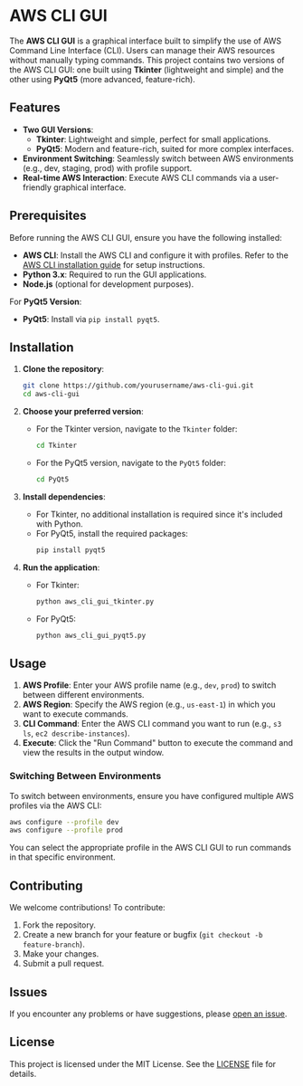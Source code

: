 # AWS CLI GUI

The **AWS CLI GUI** is a graphical interface built to simplify the use of AWS Command Line Interface (CLI). Users can manage their AWS resources without manually typing commands. This project contains two versions of the AWS CLI GUI: one built using **Tkinter** (lightweight and simple) and the other using **PyQt5** (more advanced, feature-rich).

## Features

- **Two GUI Versions**:
  - **Tkinter**: Lightweight and simple, perfect for small applications.
  - **PyQt5**: Modern and feature-rich, suited for more complex interfaces.
- **Environment Switching**: Seamlessly switch between AWS environments (e.g., dev, staging, prod) with profile support.
- **Real-time AWS Interaction**: Execute AWS CLI commands via a user-friendly graphical interface.

## Prerequisites

Before running the AWS CLI GUI, ensure you have the following installed:

- **AWS CLI**: Install the AWS CLI and configure it with profiles. Refer to the [AWS CLI installation guide](https://docs.aws.amazon.com/cli/latest/userguide/install-cliv2.html) for setup instructions.
- **Python 3.x**: Required to run the GUI applications.
- **Node.js** (optional for development purposes).

For **PyQt5 Version**:
- **PyQt5**: Install via `pip install pyqt5`.

## Installation

1. **Clone the repository**:

   ```bash
   git clone https://github.com/yourusername/aws-cli-gui.git
   cd aws-cli-gui
   ```

2. **Choose your preferred version**:
   - For the Tkinter version, navigate to the `Tkinter` folder:
     ```bash
     cd Tkinter
     ```
   - For the PyQt5 version, navigate to the `PyQt5` folder:
     ```bash
     cd PyQt5
     ```

3. **Install dependencies**:
   - For Tkinter, no additional installation is required since it's included with Python.
   - For PyQt5, install the required packages:
     ```bash
     pip install pyqt5
     ```

4. **Run the application**:
   - For Tkinter:
     ```bash
     python aws_cli_gui_tkinter.py
     ```
   - For PyQt5:
     ```bash
     python aws_cli_gui_pyqt5.py
     ```

## Usage

1. **AWS Profile**: Enter your AWS profile name (e.g., `dev`, `prod`) to switch between different environments.
2. **AWS Region**: Specify the AWS region (e.g., `us-east-1`) in which you want to execute commands.
3. **CLI Command**: Enter the AWS CLI command you want to run (e.g., `s3 ls`, `ec2 describe-instances`).
4. **Execute**: Click the "Run Command" button to execute the command and view the results in the output window.

### Switching Between Environments

To switch between environments, ensure you have configured multiple AWS profiles via the AWS CLI:

```bash
aws configure --profile dev
aws configure --profile prod
```

You can select the appropriate profile in the AWS CLI GUI to run commands in that specific environment.

## Contributing

We welcome contributions! To contribute:

1. Fork the repository.
2. Create a new branch for your feature or bugfix (`git checkout -b feature-branch`).
3. Make your changes.
4. Submit a pull request.

## Issues

If you encounter any problems or have suggestions, please [open an issue](https://github.com/yourusername/aws-cli-gui/issues).

## License

This project is licensed under the MIT License. See the [LICENSE](LICENSE) file for details.
